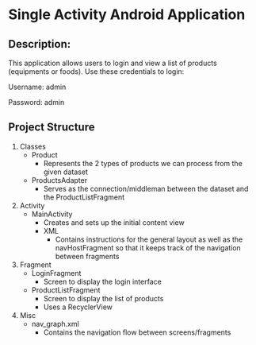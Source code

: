 # Single Activity Android Application

## Description:
This application allows users to login and view a list of products (equipments or foods). Use these credentials to login:

Username: admin

Password: admin

## Project Structure
1. Classes
   - Product
     - Represents the 2 types of products we can process from the given dataset
   - ProductsAdapter
     - Serves as the connection/middleman between the dataset and the ProductListFragment
2. Activity
   - MainActivity
     - Creates and sets up the initial content view
     - XML
       - Contains instructions for the general layout as well as the navHostFragment so that it keeps track of the navigation between fragments
3. Fragment
   - LoginFragment
     - Screen to display the login interface
   - ProductListFragment
     - Screen to display the list of products
     - Uses a RecyclerView
4. Misc
   - nav_graph.xml
     - Contains the navigation flow between screens/fragments
